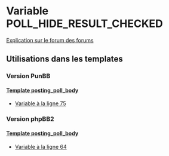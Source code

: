# Variable POLL_HIDE_RESULT_CHECKED
[Explication sur le forum des forums](http://forum.forumactif.com/t294113-listing-des-variables#POLL_HIDE_RESULT_CHECKED)
## Utilisations dans les templates
### Version PunBB
#### [Template posting_poll_body](punbb/posting_poll_body.md)
* [Variable à la ligne 75](../punbb/posting_poll_body.tpl#L75)
### Version phpBB2
#### [Template posting_poll_body](subsilver/posting_poll_body.md)
* [Variable à la ligne 64](../subsilver/posting_poll_body.tpl#L64)